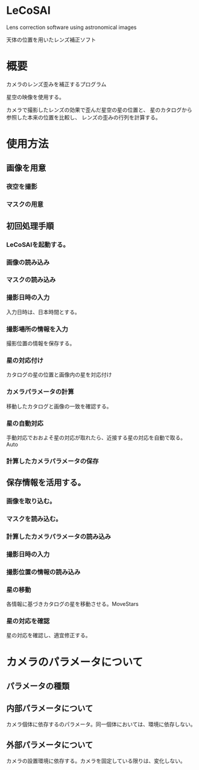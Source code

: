 # LeCoSAI

Lens correction software using astronomical images

天体の位置を用いたレンズ補正ソフト

# 概要
カメラのレンズ歪みを補正するプログラム

星空の映像を使用する。

カメラで撮影したレンズの効果で歪んだ星空の星の位置と、
星のカタログから参照した本来の位置を比較し、
レンズの歪みの行列を計算する。

# 使用方法
## 画像を用意
### 夜空を撮影

### マスクの用意

## 初回処理手順
### LeCoSAIを起動する。

### 画像の読み込み

### マスクの読み込み

### 撮影日時の入力
入力日時は、日本時間とする。

### 撮影場所の情報を入力
撮影位置の情報を保存する。

### 星の対応付け
カタログの星の位置と画像内の星を対応付け

### カメラパラメータの計算

移動したカタログと画像の一致を確認する。

### 星の自動対応
手動対応でおおよそ星の対応が取れたら、近接する星の対応を自動で取る。Auto

### 計算したカメラパラメータの保存

## 保存情報を活用する。
### 画像を取り込む。

### マスクを読み込む。

### 計算したカメラパラメータの読み込み

### 撮影日時の入力

### 撮影位置の情報の読み込み

### 星の移動
各情報に基づきカタログの星を移動させる。MoveStars

### 星の対応を確認
星の対応を確認し、適宜修正する。

# カメラのパラメータについて
## パラメータの種類
## 内部パラメータについて
カメラ個体に依存するのパラメータ。同一個体においては、環境に依存しない。

## 外部パラメータについて
カメラの設置環境に依存する。カメラを固定している限りは、変化しない。
